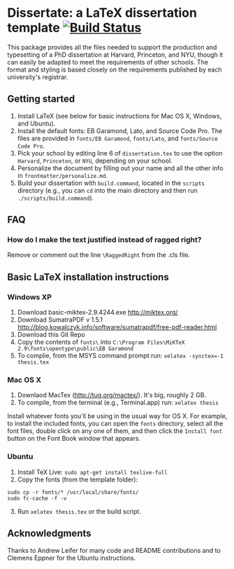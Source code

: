 # Dissertate: a LaTeX dissertation template [![Build Status](https://travis-ci.org/suchow/Dissertate.svg?branch=master)](https://travis-ci.org/suchow/Dissertate)


This package provides all the files needed to support the production and typesetting of a PhD dissertation at Harvard, Princeton, and NYU, though it can easily be adapted to meet the requirements of other schools. The format and styling is based closely on the requirements published by each university's registrar.


## Getting started
1. Install LaTeX (see below for basic instructions for Mac OS X, Windows, and Ubuntu).
1. Install the default fonts: EB Garamond, Lato, and Source Code Pro. The files are provided in `fonts/EB Garamond`, `fonts/Lato`, and `fonts/Source Code Pro`.
2. Pick your school by editing line 6 of `dissertation.tex` to use the option `Harvard`, `Princeton`, or `NYU`, depending on your school.
3. Personalize the document by filling out your name and all the other info in `frontmatter/personalize.md`.
4. Build your dissertation with `build.command`, located in the `scripts` directory (e.g., you can `cd` into the main directory and then run `./scripts/build.command`).

## FAQ

### How do I make the text justified instead of ragged right?
Remove or comment out the line `\RaggedRight` from the .cls file.

## Basic LaTeX installation instructions

### Windows XP ###
1. Download basic-miktex-2.9.4244.exe  http://miktex.org/
2. Download SumatraPDF v 1.5.1 http://blog.kowalczyk.info/software/sumatrapdf/free-pdf-reader.html
3. Download this Git Repo
4. Copy the contents of `fonts\` into
`C:\Program Files\MiKTeX 2.9\fonts\opentype\public\EB Garamond`
5. To complie, from the MSYS command prompt run:
`xelatex -synctex=-1 thesis.tex`

### Mac OS X ###
1. Downlaod MacTex (http://tug.org/mactex/). It's big, roughly 2 GB.
2. To compile, from the terminal (e.g., Terminal.app) run: `xelatex thesis`

Install whatever fonts you'll be using in the usual way for OS X. For example, to install the included fonts, you can open the `fonts` directory, select all the font files, double click on any one of them, and then click the `Install font` button on the Font Book window that appears.

### Ubuntu ###
1. Install TeX Live: `sudo apt-get install texlive-full`
2. Copy the fonts (from the template folder): 
```
sudo cp -r fonts/* /usr/local/share/fonts/
sudo fc-cache -f -v
```
3. Run `xelatex thesis.tex` or the build script.

## Acknowledgments
Thanks to Andrew Leifer for many code and README contributions and to Clemens Eppner for the Ubuntu instructions.
